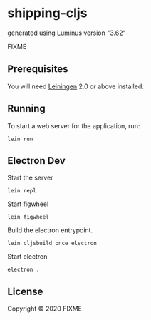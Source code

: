 # shipping-cljs

generated using Luminus version "3.62"

FIXME

## Prerequisites

You will need [Leiningen][1] 2.0 or above installed.

[1]: https://github.com/technomancy/leiningen

## Running

To start a web server for the application, run:

    lein run 

## Electron Dev

Start the server

```
lein repl
```

Start figwheel

```
lein figwheel
```

Build the electron entrypoint.

```
lein cljsbuild once electron
```

Start electron

```
electron .
```

## License

Copyright © 2020 FIXME
